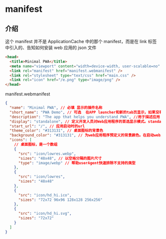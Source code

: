 <author-info date="1631169513906"></author-info>

# manifest

## 介绍

这个 manifest 并不是 ApplicationCache 中的那个 manifest，而是在 link 标签中引入的、告知如何安装 web 应用的 json 文件

```html
<head>
  <title>Minimal PWA</title>
  <meta name="viewport" content="width=device-width, user-scalable=no" />
  <link rel="manifest" href="manifest.webmanifest" />
  <link rel="stylesheet" type="text/css" href="main.css" />
  <link rel="icon" href="/e.png" type="image/png" />
</head>
```

manifest.webmanifest

```json
{
  "name": "Minimal PWA", // 必填 显示的插件名称
  "short_name": "PWA Demo", // 可选  在APP launcher和新的tab页显示，如果没有设置，则使用name
  "description": "The app that helps you understand PWA", //用于描述应用
  "display": "standalone", // 定义开发人员对Web应用程序的首选显示模式。standalone模式会有单独的
  "start_url": "/", // 应用启动时的url
  "theme_color": "#313131", // 桌面图标的背景色
  "background_color": "#313131", // 为web应用程序预定义的背景颜色。在启动web应用程序和加载应用程序的内容之间创建了一个平滑的过渡。
  "icons": [
    // 桌面图标，是一个数组
    {
      "src": "icon/lowres.webp",
      "sizes": "48x48", // 以空格分隔的图片尺寸
      "type": "image/webp" // 帮助userAgent快速排除不支持的类型
    },
    {
      "src": "icon/lowres",
      "sizes": "48x48"
    },
    {
      "src": "icon/hd_hi.ico",
      "sizes": "72x72 96x96 128x128 256x256"
    },
    {
      "src": "icon/hd_hi.svg",
      "sizes": "72x72"
    }
  ]
}
```
